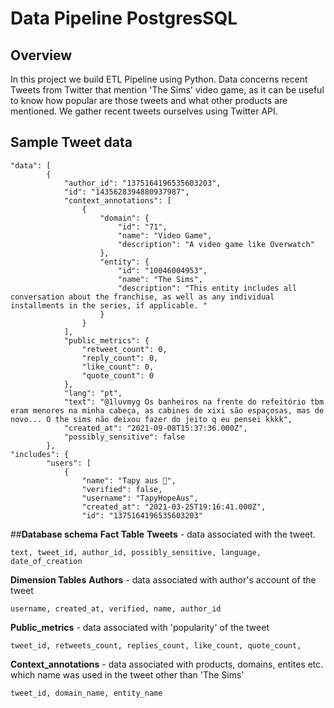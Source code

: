 # Data Pipeline PostgresSQL

## **Overview**
In this project we build ETL Pipeline using Python. Data concerns recent Tweets from Twitter that mention 'The Sims' video game, as it can be useful to know how popular are those tweets and what other products are mentioned. We gather recent tweets ourselves using Twitter API.
## **Sample Tweet data**
```
"data": [
		{
			"author_id": "1375164196535603203",
			"id": "1435628394880937987",
			"context_annotations": [
				{
					"domain": {
						"id": "71",
						"name": "Video Game",
						"description": "A video game like Overwatch"
					},
					"entity": {
						"id": "10046004953",
						"name": "The Sims",
						"description": "This entity includes all conversation about the franchise, as well as any individual installments in the series, if applicable. "
					}
				}
			],
			"public_metrics": {
				"retweet_count": 0,
				"reply_count": 0,
				"like_count": 0,
				"quote_count": 0
			},
			"lang": "pt",
			"text": "@1luvmyg Os banheiros na frente do refeitório tbm eram menores na minha cabeça, as cabines de xixi são espaçosas, mas de novo... O the sims não deixou fazer do jeito q eu pensei kkkk",
			"created_at": "2021-09-08T15:37:36.000Z",
			"possibly_sensitive": false
		},
"includes": {
		"users": [
			{
				"name": "Tapy aus 🍉",
				"verified": false,
				"username": "TapyHopeAus",
				"created_at": "2021-03-25T19:16:41.000Z",
				"id": "1375164196535603203"
```
##**Database schema**
**Fact Table**
**Tweets** - data associated with the tweet.
```
text, tweet_id, author_id, possibly_sensitive, language, date_of_creation
```
**Dimension Tables**
**Authors** - data associated with author's account of the tweet
```
username, created_at, verified, name, author_id
```
**Public_metrics** - data associated with 'popularity' of the tweet
```
tweet_id, retweets_count, replies_count, like_count, quote_count,	
```
**Context_annotations** - data associated with products, domains, entites etc. which name was used in the tweet other than 'The Sims'
```
tweet_id, domain_name, entity_name
```
